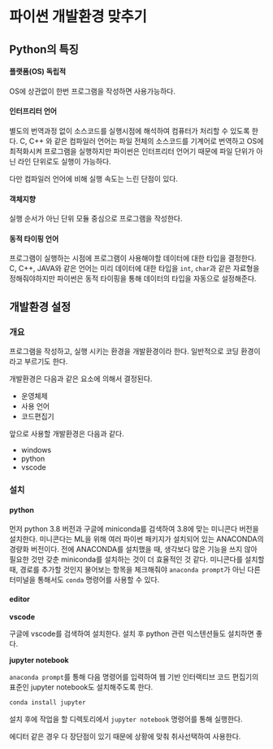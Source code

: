 # 파이썬 개발환경 맞추기

## Python의 특징

#### 플랫폼(OS) 독립적

OS에 상관없이 한번 프로그램을 작성하면 사용가능하다.

#### 인터프리터 언어

별도의 번역과정 없이 소스코드를 실행시점에 해석하여 컴퓨터가 처리할 수 있도록 한다. C, C++ 와 같은 컴파일러 언어는 파일 전체의 소스코드를 기계어로 번역하고 OS에 최적화시켜 프로그램을 실행하지만 파이썬은 인터프리터 언어기 때문에 파일 단위가 아닌 라인 단위로도 실행이 가능하다.

다만 컴파일러 언어에 비해 실행 속도는 느린 단점이 있다.

#### 객체지향

실행 순서가 아닌 단위 모듈 중심으로 프로그램을 작성한다.

#### 동적 타이핑 언어

프로그램이 실행하는 시점에 프로그램이 사용해야할 데이터에 대한 타입을 결정한다. C, C++, JAVA와 같은 언어는 미리 데이터에 대한 타입을 `int`, `char`과 같은 자료형을 정해줘야하지만 파이썬은 동적 타이핑을 통해 데이터의 타입을 자동으로 설정해준다.

## 개발환경 설정

### 개요

프로그램을 작성하고, 실행 시키는 환경을 개발환경이라 한다. 일반적으로 코딩 환경이라고 부르기도 한다.

개발환경은 다음과 같은 요소에 의해서 결정된다.

- 운영체제
- 사용 언어
- 코드편집기

앞으로 사용할 개발환경은 다음과 같다.

- windows
- python
- vscode

### 설치

#### python

먼저 python 3.8 버전과 구글에 miniconda를 검색하여 3.8에 맞는 미니콘다 버전을 설치한다. 미니콘다는 ML을 위해 여러 파이썬 패키지가 설치되어 있는 ANACONDA의 경량화 버전이다. 전에 ANACONDA를 설치했을 때, 생각보다 많은 기능을 쓰지 않아 필요한 것만 갖춘 miniconda를 설치하는 것이 더 효율적인 것 같다. 미니콘다를 설치할 때, 경로를 추가할 것인지 물어보는 항목을 체크해줘야 `anaconda prompt`가 아닌 다른 터미널을 통해서도 `conda` 명령어를 사용할 수 있다.

#### editor

**vscode**

구글에 vscode를 검색하여 설치한다. 설치 후 python 관련 익스텐션들도 설치하면 좋다.

**jupyter notebook**

`anaconda prompt`를 통해 다음 명령어를 입력하여 웹 기반 인터랙티브 코드 편집기의 표준인 jupyter notebook도 설치해주도록 한다.

```bash
conda install jupyter
```

설치 후에 작업을 할 디렉토리에서  `jupyter notebook`  명령어를 통해 실행한다.



에디터 같은 경우 다 장단점이 있기 때문에 상황에 맞춰 취사선택하여 사용한다.
